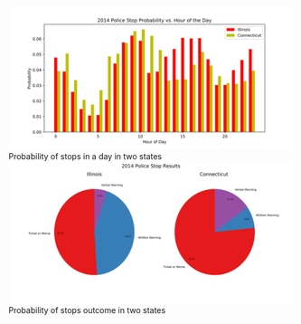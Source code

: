 ![Probability of stops in a day in two states](images/capstone_1.png) 
Probability of stops in a day in two states
![Probability of stops in a day in two states](images/capstone_2.png) 
Probability of stops outcome in two states